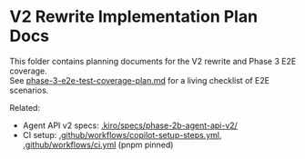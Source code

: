 # V2 Rewrite Implementation Plan Docs

This folder contains planning documents for the V2 rewrite and Phase 3 E2E coverage.  
See [phase-3-e2e-test-coverage-plan.md](phase-3-e2e-test-coverage-plan.md) for a living checklist of E2E scenarios.

Related:  
- Agent API v2 specs: [.kiro/specs/phase-2b-agent-api-v2/](.kiro/specs/phase-2b-agent-api-v2/)  
- CI setup: [.github/workflows/copilot-setup-steps.yml](.github/workflows/copilot-setup-steps.yml), [.github/workflows/ci.yml](.github/workflows/ci.yml) (pnpm pinned)